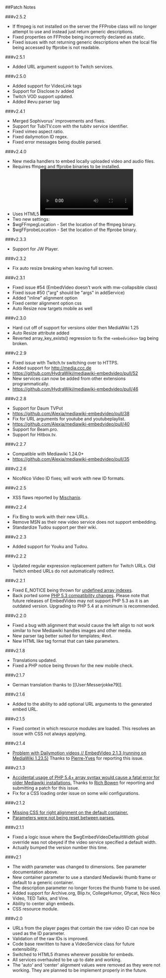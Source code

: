 ##Patch Notes

###v2.5.2
* If ffmpeg is not installed on the server the FFProbe class will no longer attempt to use and instead just return generic descriptions.
* Fixed properties on FFProbe being incorrectly declared as static.
* Fixed issues with not returning generic descriptions when the local file being accessed by ffprobe is not readable.

###v2.5.1
* Added URL argument support to Twitch services.

###v2.5.0
* Added support for VideoLink tags
* Support for Disclose.tv added
* Twitch VOD support updated.
* Added #evu parser tag

###v2.4.1
* Merged Sophivorus' improvements and fixes.
 * Support for TubiTV.com with the tubitv service identifier.
 * Fixed vimeo aspect ratio.
 * Fixed dailymotion ID regex.
* Fixed error messages being double parsed.

###v2.4.0
* New media handlers to embed locally uploaded video and audio files.
 * Requires ffmpeg and ffprobe binaries to be installed.
 * Uses HTML5 <video> and <audio> tags.
* Two new settings:
 * $wgFFmpegLocation - Set the location of the ffmpeg binary.
 * $wgFFprobeLocation - Set the location of the ffprobe binary.

###v2.3.3
* Support for JW Player.

###v2.3.2
* Fix auto resize breaking when leaving full screen.

###v2.3.1
* Fixed issue #54 (EmbedVideo doesn't work with mw-collapsible class)
* Fixed issue #50 ("arg" should be "args" in addService)
* Added "inline" alignment option
* Fixed center alignment option css
* Auto Resize now targets mobile as well

###v2.3.0
* Hard cut off of support for versions older then MediaWiki 1.25
* Auto Resize attribute added
* Reverted array_key_exists() regression to fix the `<embedvideo>` tag being broken.

###v2.2.9
* Fixed issue with Twitch.tv switching over to HTTPS.
* Added support for http://media.ccc.de
 * https://github.com/HydraWiki/mediawiki-embedvideo/pull/52
* New services can now be added from other extensions programmatically.
 * https://github.com/HydraWiki/mediawiki-embedvideo/pull/46

###v2.2.8
* Support for Daum TVPot
 * https://github.com/Alexia/mediawiki-embedvideo/pull/38
* Fix for URL arguments for youtube and youtubeplaylist.
 * https://github.com/Alexia/mediawiki-embedvideo/pull/40
* Support for Beam.pro.
* Support for Hitbox.tv.

###v2.2.7
* Compatible with Mediawiki 1.24.0+
 * https://github.com/Alexia/mediawiki-embedvideo/pull/35

###v2.2.6
* NicoNico Video ID fixes; will work with new ID formats.

###v2.2.5
* XSS flaws reported by [Mischanix](https://github.com/Mischanix/).

###v2.2.4
* Fix Bing to work with their new URLs.
* Remove MSN as their new video service does not support embedding.
* Standardize Tudou support per their wiki.

###v2.2.3
* Added support for Youku and Tudou.

###v2.2.2
* Updated regular expression replacement pattern for Twitch URLs.  Old Twitch embed URLs do not automatically redirect.

###v2.2.1
* Fixed E_NOTICE being thrown for [undefined array indexes](https://github.com/Alexia/mediawiki-embedvideo/issues/25).
* Back ported some [PHP 5.3 compatibility changes](https://github.com/Alexia/mediawiki-embedvideo/issues/23).  Please note that future releases of EmbedVideo may not support PHP 5.3 as it is an outdated version.  Upgrading to PHP 5.4 at a minimum is recommended.

###v2.2.0
* Fixed a bug with alignment that would cause the left align to not work similar to how Mediawiki handles images and other media.
* New parser tag better suited for templates; #evt.
* New HTML like tag format that can take parameters.

###v2.1.8
* Translations updated.
* Fixed a PHP notice being thrown for the new mobile check.

###v2.1.7
* German translation thanks to [[User:Messerjokke79]].

###v2.1.6
* Added to the ability to add optional URL arguments to the generated embed URL.

###v2.1.5
* Fixed context in which resource modules are loaded.  This resolves an issue with CSS not always applying.

###v2.1.4
* [Problem with Dailymotion videos // EmbedVideo 2.1.3 (running on MediaWiki 1.23.5)](https://github.com/Alexia/mediawiki-embedvideo/issues/16)  Thanks to [Pierre-Yves](https://github.com/gentilvirus) for reporting this issue.

###v2.1.3
* [Accidental usage of PHP 5.4+ array syntax would cause a fatal error for older Mediawiki installations.](https://github.com/Alexia/mediawiki-embedvideo/pull/14)  Thanks to [Rich Bowen](https://github.com/rbowen) for reporting and submitting a patch for this issue.
* Fix for a CSS loading order issue on some wiki configurations.

###v2.1.2
* [Missing CSS for right alignment on the default container.](https://github.com/Alexia/mediawiki-embedvideo/issues/12)
* [Parameters were not being reset between parses.](https://github.com/Alexia/mediawiki-embedvideo/issues/13)

###v2.1.1
* Fixed a logic issue where the $wgEmbedVideoDefaultWidth global override was not obeyed if the video service specified a default width.
* Actually bumped the version number this time.

###v2.1
* The width parameter was changed to dimensions.  See parameter documentation above.
* New container parameter to use a standard Mediawiki thumb frame or default to a generic container.
* The description parameter no longer forces the thumb frame to be used.
* Added support for Archive.org, Blip.tv, CollegeHumor, Gfycat, Nico Nico Video, TED Talks, and Vine.
* Ability to center align embeds.
* CSS resource module.

###v2.0
* URLs from the player pages that contain the raw video ID can now be used as the ID parameter.
* Validation of the raw IDs is improved.
* Code base rewritten to have a VideoService class for future extensibility.
* Switched to HTML5 iframes wherever possible for embeds.
* All services overhauled to be up to date and working.
* The 'auto' and 'center' alignment values were removed as they were not working.  They are planned to be implement properly in the future.